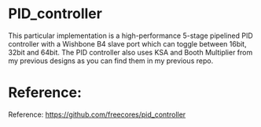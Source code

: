 # PID_controller
This particular implementation is a high-performance 5-stage pipelined PID controller with a Wishbone B4 slave port which can toggle between 16bit, 32bit and 64bit. The PID controller also uses KSA and Booth Multiplier from my previous designs as you can find them in my previous repo.  

# Reference:
Reference: https://github.com/freecores/pid_controller
